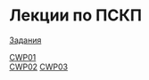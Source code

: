 # Лекции по ПСКП

[Задания](https://github.com/accetone/cwp/tree/gh-pages/tasks)  
  
[CWP01](https://accetone.github.io/cwp/01/#/)  
[CWP02](https://accetone.github.io/cwp/02/#/)
[CWP03](https://accetone.github.io/cwp/03/#/)
